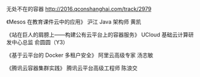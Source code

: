 无处不在的容器 http://2016.qconshanghai.com/track/2979

《Mesos 在教育课件云中的应用》
沪江 Java 架构师 黄凯

《站在巨人的肩膀上——构建公有云平台上的容器服务》
UCloud 基础云计算研发中心总监 俞圆圆（Y3）

《基于云平台的 Docker 多租户安全》
阿里云高级专家 汤志敏

《腾讯云容器集群实践》
腾讯云平台高级工程师 陈浪交
